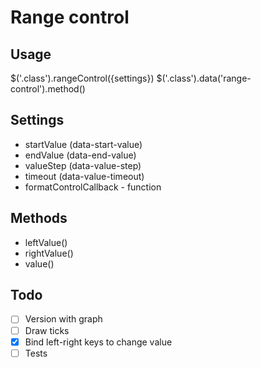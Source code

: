 # Range control

## Usage
$('.class').rangeControl({settings})
$('.class').data('range-control').method()

## Settings
* startValue (data-start-value)
* endValue (data-end-value)
* valueStep (data-value-step)
* timeout (data-value-timeout)
* formatControlCallback - function

## Methods
* leftValue()
* rightValue()
* value()

## Todo
- [ ] Version with graph
- [ ] Draw ticks
- [x] Bind left-right keys to change value
- [ ] Tests